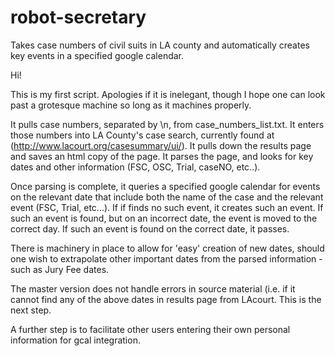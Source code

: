 # robot-secretary
Takes case numbers of civil suits in LA county and automatically creates key events in a specified google calendar.


Hi!

This is my first script. Apologies if it is inelegant, though I hope one can look past a grotesque machine so long as it
machines properly.

It pulls case numbers, separated by \n, from case_numbers_list.txt. It enters those numbers into LA County's case search,
currently found at (http://www.lacourt.org/casesummary/ui/). It pulls down the results page and saves an html copy of the
page. It parses the page, and looks for key dates and other information (FSC, OSC, Trial, caseNO, etc..).

Once parsing is complete, it queries a specified google calendar for events on the relevant date that include both the
name of the case and the relevant event (FSC, Trial, etc...). If if finds no such event, it creates such an event. If such
an event is found, but on an incorrect date, the event is moved to the correct day. If such an event is found on the correct
date, it passes.

There is machinery in place to allow for 'easy' creation of new dates, should one wish to extrapolate other important dates
from the parsed information - such as Jury Fee dates.

The master version does not handle errors in source material (i.e. if it cannot find any of the above dates in results page
from LAcourt. This is the next step.

A further step is to facilitate other users entering their own personal information for gcal integration.
